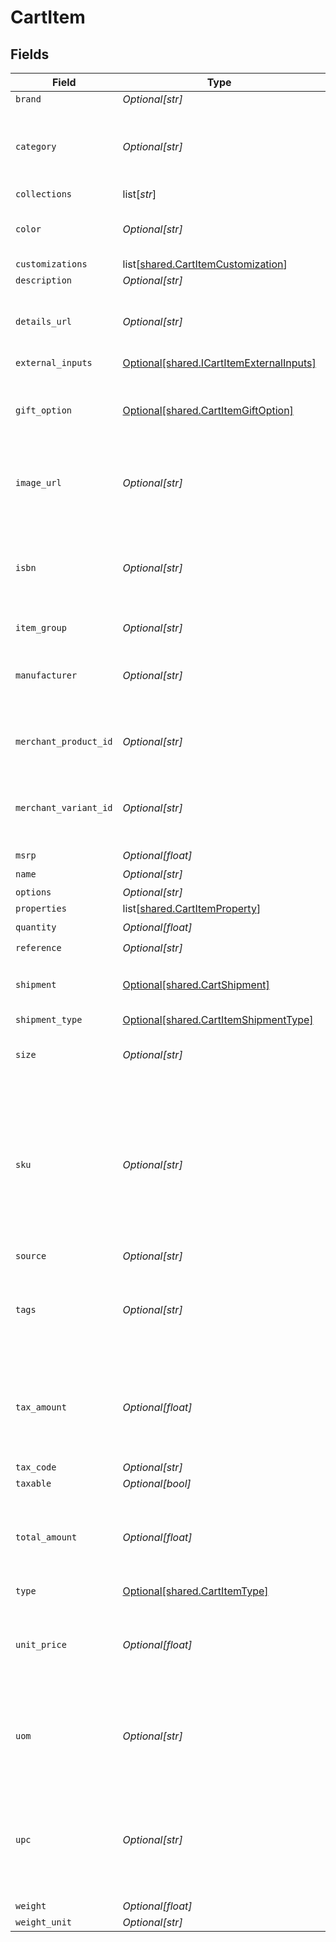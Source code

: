 # CartItem


## Fields

| Field                                                                                                                             | Type                                                                                                                              | Required                                                                                                                          | Description                                                                                                                       | Example                                                                                                                           |
| --------------------------------------------------------------------------------------------------------------------------------- | --------------------------------------------------------------------------------------------------------------------------------- | --------------------------------------------------------------------------------------------------------------------------------- | --------------------------------------------------------------------------------------------------------------------------------- | --------------------------------------------------------------------------------------------------------------------------------- |
| `brand`                                                                                                                           | *Optional[str]*                                                                                                                   | :heavy_minus_sign:                                                                                                                | N/A                                                                                                                               | Bolt                                                                                                                              |
| `category`                                                                                                                        | *Optional[str]*                                                                                                                   | :heavy_minus_sign:                                                                                                                | Used to define a product category associated with the item.                                                                       | bags                                                                                                                              |
| `collections`                                                                                                                     | list[*str*]                                                                                                                       | :heavy_minus_sign:                                                                                                                | N/A                                                                                                                               |                                                                                                                                   |
| `color`                                                                                                                           | *Optional[str]*                                                                                                                   | :heavy_minus_sign:                                                                                                                | Used to define the color of the item.                                                                                             | Bolt Blue                                                                                                                         |
| `customizations`                                                                                                                  | list[[shared.CartItemCustomization](undefined/models/shared/cartitemcustomization.md)]                                            | :heavy_minus_sign:                                                                                                                | N/A                                                                                                                               |                                                                                                                                   |
| `description`                                                                                                                     | *Optional[str]*                                                                                                                   | :heavy_minus_sign:                                                                                                                | N/A                                                                                                                               | Large tote with Bolt logo.                                                                                                        |
| `details_url`                                                                                                                     | *Optional[str]*                                                                                                                   | :heavy_minus_sign:                                                                                                                | Used to provide a link to the item's product page.                                                                                | https://boltswagstore.com/products/123456                                                                                         |
| `external_inputs`                                                                                                                 | [Optional[shared.ICartItemExternalInputs]](undefined/models/shared/icartitemexternalinputs.md)                                    | :heavy_minus_sign:                                                                                                                | N/A                                                                                                                               |                                                                                                                                   |
| `gift_option`                                                                                                                     | [Optional[shared.CartItemGiftOption]](undefined/models/shared/cartitemgiftoption.md)                                              | :heavy_minus_sign:                                                                                                                | Contains the gift option settings for wrapping and custom messages.                                                               |                                                                                                                                   |
| `image_url`                                                                                                                       | *Optional[str]*                                                                                                                   | :heavy_minus_sign:                                                                                                                | Used to provide a link to the image associated with the item.                                                                     | https://boltswagstore.com/products/123456/images/1.png                                                                            |
| `isbn`                                                                                                                            | *Optional[str]*                                                                                                                   | :heavy_minus_sign:                                                                                                                | Used to define the International Standard Book Number associated with the book.                                                   | 9780091347314                                                                                                                     |
| `item_group`                                                                                                                      | *Optional[str]*                                                                                                                   | :heavy_minus_sign:                                                                                                                | N/A                                                                                                                               |                                                                                                                                   |
| `manufacturer`                                                                                                                    | *Optional[str]*                                                                                                                   | :heavy_minus_sign:                                                                                                                | Used to define the organization that manufactured the item.                                                                       | Bolt Textiles USA                                                                                                                 |
| `merchant_product_id`                                                                                                             | *Optional[str]*                                                                                                                   | :heavy_minus_sign:                                                                                                                | The merchant's unique ID for the product.                                                                                         | 881                                                                                                                               |
| `merchant_variant_id`                                                                                                             | *Optional[str]*                                                                                                                   | :heavy_minus_sign:                                                                                                                | A merchant's unique ID for a given product's specific variant.                                                                    | 888                                                                                                                               |
| `msrp`                                                                                                                            | *Optional[float]*                                                                                                                 | :heavy_minus_sign:                                                                                                                | N/A                                                                                                                               |                                                                                                                                   |
| `name`                                                                                                                            | *Optional[str]*                                                                                                                   | :heavy_check_mark:                                                                                                                | N/A                                                                                                                               | Bolt Swag Bag                                                                                                                     |
| `options`                                                                                                                         | *Optional[str]*                                                                                                                   | :heavy_minus_sign:                                                                                                                | N/A                                                                                                                               | Special Edition                                                                                                                   |
| `properties`                                                                                                                      | list[[shared.CartItemProperty](undefined/models/shared/cartitemproperty.md)]                                                      | :heavy_minus_sign:                                                                                                                | N/A                                                                                                                               |                                                                                                                                   |
| `quantity`                                                                                                                        | *Optional[float]*                                                                                                                 | :heavy_check_mark:                                                                                                                | N/A                                                                                                                               | 1                                                                                                                                 |
| `reference`                                                                                                                       | *Optional[str]*                                                                                                                   | :heavy_check_mark:                                                                                                                | N/A                                                                                                                               | item_100                                                                                                                          |
| `shipment`                                                                                                                        | [Optional[shared.CartShipment]](undefined/models/shared/cartshipment.md)                                                          | :heavy_minus_sign:                                                                                                                | A cart that is being prepared for shipment                                                                                        |                                                                                                                                   |
| `shipment_type`                                                                                                                   | [Optional[shared.CartItemShipmentType]](undefined/models/shared/cartitemshipmenttype.md)                                          | :heavy_minus_sign:                                                                                                                | N/A                                                                                                                               |                                                                                                                                   |
| `size`                                                                                                                            | *Optional[str]*                                                                                                                   | :heavy_minus_sign:                                                                                                                | Used to define the size of the item.                                                                                              | Large                                                                                                                             |
| `sku`                                                                                                                             | *Optional[str]*                                                                                                                   | :heavy_minus_sign:                                                                                                                | Used to define the alpha-numberic Stock Keeping Unit associated with the item as it is mapped to your internal product catalogue. | BOLT-SKU_100                                                                                                                      |
| `source`                                                                                                                          | *Optional[str]*                                                                                                                   | :heavy_minus_sign:                                                                                                                | N/A                                                                                                                               |                                                                                                                                   |
| `tags`                                                                                                                            | *Optional[str]*                                                                                                                   | :heavy_minus_sign:                                                                                                                | Used to define a comma-separated list of tags associated with the item.                                                           | tote, blue, linen, eco-friendly                                                                                                   |
| `tax_amount`                                                                                                                      | *Optional[float]*                                                                                                                 | :heavy_minus_sign:                                                                                                                | The tax amount for the item; this value should scale with the quantity of units selected.                                         | 0                                                                                                                                 |
| `tax_code`                                                                                                                        | *Optional[str]*                                                                                                                   | :heavy_minus_sign:                                                                                                                | N/A                                                                                                                               |                                                                                                                                   |
| `taxable`                                                                                                                         | *Optional[bool]*                                                                                                                  | :heavy_minus_sign:                                                                                                                | N/A                                                                                                                               |                                                                                                                                   |
| `total_amount`                                                                                                                    | *Optional[float]*                                                                                                                 | :heavy_check_mark:                                                                                                                | The total amount, in cents, of the item including its taxes if applicable.                                                        | 1000                                                                                                                              |
| `type`                                                                                                                            | [Optional[shared.CartItemType]](undefined/models/shared/cartitemtype.md)                                                          | :heavy_minus_sign:                                                                                                                | N/A                                                                                                                               |                                                                                                                                   |
| `unit_price`                                                                                                                      | *Optional[float]*                                                                                                                 | :heavy_check_mark:                                                                                                                | The price of one unit of the item; for example, the price of one pack of socks.                                                   | 1000                                                                                                                              |
| `uom`                                                                                                                             | *Optional[str]*                                                                                                                   | :heavy_minus_sign:                                                                                                                | Used to define the unit of measure used to describe the item.                                                                     | inches                                                                                                                            |
| `upc`                                                                                                                             | *Optional[str]*                                                                                                                   | :heavy_minus_sign:                                                                                                                | Used to define the 12-digit Universal Product Code (a barcode) associated with the item worldwide.                                | 825764603119                                                                                                                      |
| `weight`                                                                                                                          | *Optional[float]*                                                                                                                 | :heavy_minus_sign:                                                                                                                | N/A                                                                                                                               | 10                                                                                                                                |
| `weight_unit`                                                                                                                     | *Optional[str]*                                                                                                                   | :heavy_minus_sign:                                                                                                                | N/A                                                                                                                               | pounds                                                                                                                            |